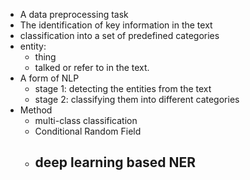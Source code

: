 - A data preprocessing task
- The identification of key information in the text
- classification into a set of predefined categories
- entity:
	- thing
	- talked or refer to in the text.
- A form of NLP
	- stage 1: detecting the entities from the text
	- stage 2: classifying them into different categories
- Method
	- multi-class classification
	- Conditional Random Field
	- deep learning based NER
		- 